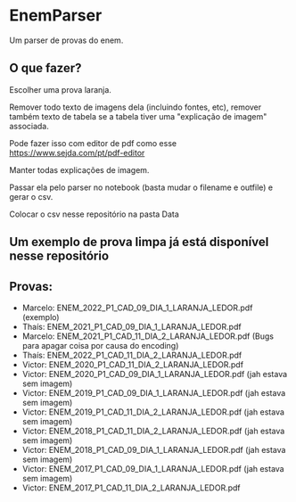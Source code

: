 # EnemParser

Um parser de provas do enem.

## O que fazer?

Escolher uma prova laranja.

Remover todo texto de imagens dela (incluindo fontes, etc), remover também texto de tabela se a tabela tiver uma "explicação de imagem" associada.

Pode fazer isso com editor de pdf como esse https://www.sejda.com/pt/pdf-editor

Manter todas explicações de imagem.

Passar ela pelo parser no notebook  (basta mudar o filename e outfile) e gerar o csv.

Colocar o csv nesse repositório na pasta Data

## Um exemplo de prova limpa já está disponível nesse repositório

## Provas:

- Marcelo: ENEM_2022_P1_CAD_09_DIA_1_LARANJA_LEDOR.pdf (exemplo)
- Thaís: ENEM_2021_P1_CAD_09_DIA_1_LARANJA_LEDOR.pdf
- Marcelo: ENEM_2021_P1_CAD_11_DIA_2_LARANJA_LEDOR.pdf (Bugs para apagar coisa por causa do encoding)
- Thaís: ENEM_2022_P1_CAD_11_DIA_2_LARANJA_LEDOR.pdf
- Victor: ENEM_2020_P1_CAD_11_DIA_2_LARANJA_LEDOR.pdf
- Victor: ENEM_2020_P1_CAD_09_DIA_1_LARANJA_LEDOR.pdf (jah estava sem imagem)
- Victor: ENEM_2019_P1_CAD_09_DIA_1_LARANJA_LEDOR.pdf (jah estava sem imagem)
- Victor: ENEM_2019_P1_CAD_11_DIA_2_LARANJA_LEDOR.pdf (jah estava sem imagem)
- Victor: ENEM_2018_P1_CAD_11_DIA_2_LARANJA_LEDOR.pdf (jah estava sem imagem)
- Victor: ENEM_2018_P1_CAD_09_DIA_1_LARANJA_LEDOR.pdf (jah estava sem imagem)
- Victor: ENEM_2017_P1_CAD_09_DIA_1_LARANJA_LEDOR.pdf (jah estava sem imagem)
- Victor: ENEM_2017_P1_CAD_11_DIA_2_LARANJA_LEDOR.pdf
